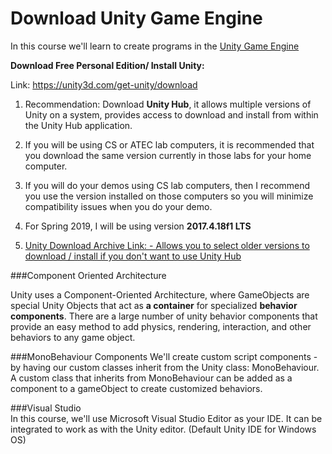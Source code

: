 # Download Unity Game Engine


In this course we'll learn to create programs in the [Unity Game Engine](https://unity3d.com/)

**Download Free Personal Edition/ Install Unity:**

Link: https://unity3d.com/get-unity/download

1. Recommendation:  Download **Unity Hub**, it allows multiple versions of Unity on a system, provides access to download and install from within the Unity Hub application. 

2. If you will be using CS or ATEC lab computers, it is recommended that you download the same version currently in those labs for your home computer.
  
3. If you will do your demos using CS lab computers, then I recommend you use the version installed on those computers so you will minimize compatibility issues when you do your demo.

4. For Spring 2019, I will be using version **2017.4.18f1 LTS**

5. [Unity Download Archive Link: - Allows you to select older versions to download / install if you don't want to use Unity Hub](https://unity3d.com/get-unity/download/archive?_ga=2.71273109.422491543.1 )

###Component Oriented Architecture

Unity uses a Component-Oriented Architecture, where GameObjects are special Unity Objects that act as **a container** for specialized **behavior components**.  There are a large number of unity behavior components that provide an easy method to add physics, rendering, interaction, and other behaviors to any game object.  

###MonoBehaviour Components
We'll create custom script components - by having our custom classes inherit from the Unity class: MonoBehaviour.  A custom class that inherits from MonoBehaviour can be added as a component to a gameObject to create customized behaviors.


###Visual Studio  
In this course, we'll use Microsoft Visual Studio Editor as your IDE.  It can be integrated to work as with the Unity editor.  (Default Unity IDE for Windows OS)




